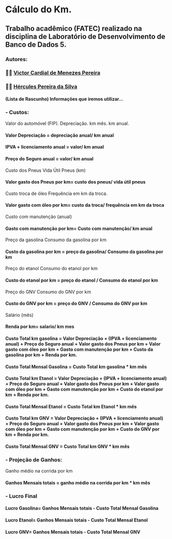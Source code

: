 # Cálculo do Km.
## Trabalho acadêmico (FATEC) realizado na disciplina de Laboratório de Desenvolvimento de Banco de Dados 5.
### Autores:
### 👨‍💻 [Victor Cardial de Menezes Pereira](https://www.linkedin.com/in/victor-cardial-de-menezes-pereira-67491018a/)
### 👨‍💻 [Hércules Pereira da Silva](https://www.linkedin.com/in/hercules-pereira/)

#### (Lista de Rascunho) Informações que iremos utilizar...


### - Custos:


Valor do automóvel (FIP).
Depreciação.
km mês.
km anual.
#### Valor Depreciação = depreciação anual/ km anual

#### IPVA + licenciamento anual = valor/ km anual
#### Preço do Seguro anual = valor/ km anual

Custo dos Pneus
Vida Útil Pneus (km)
#### Valor gasto dos Pneus por km= custo dos pneus/ vida útil pneus

Custo troca de óleo
Frequência em km da troca.
#### Valor gasto com óleo por km= custo da troca/ frequência em km da troca

Custo com manutenção (anual)
#### Gasto com manutenção por km= Custo com manutenção/ km anual

Preço da gasolina
Consumo da gasolina por km
#### Custo da gasolina por km = preço da gasolina/ Consumo da gasolina por km

Preço do etanol
Consumo do etanol por km
#### Custo do etanol por km = preço do etanol / Consumo do etanol por km

Preço do GNV
Consumo do GNV por km
#### Custo do GNV por km = preço do GNV / Consumo do GNV por km

Salário (mês)
#### Renda por km= salario/ km mes


#### Custo Total km gasolina = Valor Depreciação + (IPVA + licenciamento anual) + Preço do Seguro anual + Valor gasto dos Pneus por km + Valor gasto com óleo por km + Gasto com manutenção por km + Custo da gasolina por km + Renda por km.

#### Custo Total Mensal Gasolina = Custo Total km gasolina * km mês


#### Custo Total km Etanol = Valor Depreciação + (IPVA + licenciamento anual) + Preço do Seguro anual + Valor gasto dos Pneus por km + Valor gasto com óleo por km + Gasto com manutenção por km + Custo do etanol por km + Renda por km.

#### Custo Total Mensal Etanol = Custo Total km Etanol * km mês


#### Custo Total km GNV = Valor Depreciação + (IPVA + licenciamento anual) + Preço do Seguro anual + Valor gasto dos Pneus por km + Valor gasto com óleo por km + Gasto com manutenção por km + Custo do GNV por km + Renda por km.

#### Custo Total Mensal GNV = Custo Total km GNV * km mês


### - Projeção de Ganhos:


Ganho médio na corrida por km
#### Ganhos Mensais totais = ganho médio na corrida por km * km mês


### - Lucro Final


#### Lucro Gasolina= Ganhos Mensais totais - Custo Total Mensal Gasolina
#### Lucro Etanol= Ganhos Mensais totais - Custo Total Mensal Etanol
#### Lucro GNV= Ganhos Mensais totais - Custo Total Mensal GNV
